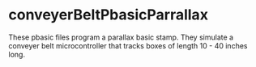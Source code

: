 # conveyerBeltPbasicParrallax

These pbasic files program a parallax basic stamp. They simulate a conveyer belt microcontroller that tracks boxes of length 10 - 40 inches long.
